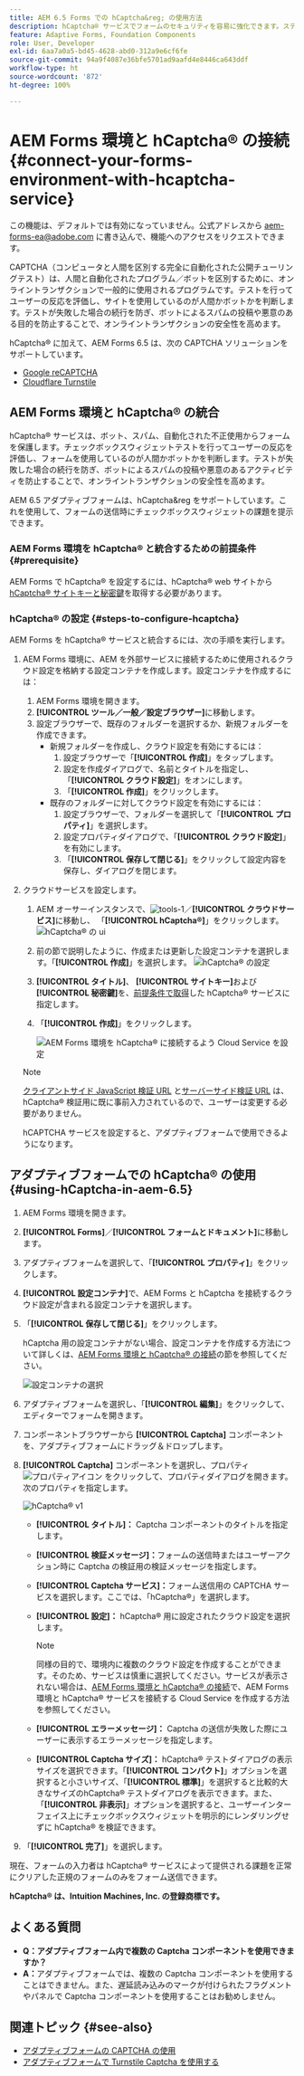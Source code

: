 ```yaml
---
title: AEM 6.5 Forms での hCaptcha&reg; の使用方法
description: hCaptcha® サービスでフォームのセキュリティを容易に強化できます。ステップバイステップガイドをご用意しております。
feature: Adaptive Forms, Foundation Components
role: User, Developer
exl-id: 6aa7a0a5-bd45-4628-abd0-312a9e6cf6fe
source-git-commit: 94a9f4087e36bfe5701ad9aafd4e8446ca643ddf
workflow-type: ht
source-wordcount: '872'
ht-degree: 100%

---
```


# AEM Forms 環境と hCaptcha® の接続 {#connect-your-forms-environment-with-hcaptcha-service}

<!--
<span class="preview">This feature is based on Feature Toggle id `FT_FORMS-12407`. To enable the feature, follow the steps given in the [Enable Feature Toggle](/help/forms/using/enable-feature-toggle.md) article. </span>
-->

<span class="preview">この機能は、デフォルトでは有効になっていません。公式アドレスから aem-forms-ea@adobe.com に書き込んで、機能へのアクセスをリクエストできます。</span>

CAPTCHA（コンピュータと人間を区別する完全に自動化された公開チューリングテスト）は、人間と自動化されたプログラム／ボットを区別するために、オンライントランザクションで一般的に使用されるプログラムです。テストを行ってユーザーの反応を評価し、サイトを使用しているのが人間かボットかを判断します。テストが失敗した場合の続行を防ぎ、ボットによるスパムの投稿や悪意のある目的を防止することで、オンライントランザクションの安全性を高めます。

hCaptcha® に加えて、AEM Forms 6.5 は、次の CAPTCHA ソリューションをサポートしています。

* [Google reCAPTCHA](/help/forms/using/captcha-adaptive-forms.md)
* [Cloudflare Turnstile](/help/forms/using/integrate-adaptive-forms-turnstile.md)

## AEM Forms 環境と hCaptcha® の統合

hCaptcha® サービスは、ボット、スパム、自動化された不正使用からフォームを保護します。チェックボックスウィジェットテストを行ってユーザーの反応を評価し、フォームを使用しているのが人間かボットかを判断します。テストが失敗した場合の続行を防ぎ、ボットによるスパムの投稿や悪意のあるアクティビティを防止することで、オンライントランザクションの安全性を高めます。

AEM 6.5 アダプティブフォームは、hCaptcha&amp;reg をサポートしています。これを使用して、フォームの送信時にチェックボックスウィジェットの課題を提示できます。

<!-- ![hCaptcha&reg;](assets/hCaptcha&reg;-challenge.png)-->


### AEM Forms 環境を hCaptcha® と統合するための前提条件 {#prerequisite}

AEM Forms で hCaptcha® を設定するには、hCaptcha® web サイトから [hCaptcha® サイトキーと秘密鍵](https://docs.hcaptcha.com/switch/#get-your-hcaptcha-sitekey-and-secret-key)を取得する必要があります。

### hCaptcha® の設定 {#steps-to-configure-hcaptcha}

AEM Forms を hCaptcha® サービスと統合するには、次の手順を実行します。

1. AEM Forms 環境に、AEM を外部サービスに接続するために使用されるクラウド設定を格納する設定コンテナを作成します。設定コンテナを作成するには：
   1. AEM Forms 環境を開きます。
   1. **[!UICONTROL ツール／一般／設定ブラウザー]**&#x200B;に移動します。
   1. 設定ブラウザーで、既存のフォルダーを選択するか、新規フォルダーを作成できます。
      * 新規フォルダーを作成し、クラウド設定を有効にするには：
         1. 設定ブラウザーで「**[!UICONTROL 作成]**」をタップします。
         1. 設定を作成ダイアログで、名前とタイトルを指定し、「**[!UICONTROL クラウド設定]**」をオンにします。
         1. 「**[!UICONTROL 作成]**」をクリックします。
      * 既存のフォルダーに対してクラウド設定を有効にするには：
         1. 設定ブラウザーで、フォルダーを選択して「**[!UICONTROL プロパティ]**」を選択します。
         1. 設定プロパティダイアログで、「**[!UICONTROL クラウド設定]**」を有効にします。
         1. 「**[!UICONTROL 保存して閉じる]**」をクリックして設定内容を保存し、ダイアログを閉じます。

1. クラウドサービスを設定します。
   1. AEM オーサーインスタンスで、![tools-1](assets/tools-1.png)／**[!UICONTROL クラウドサービス]**&#x200B;に移動し、 「**[!UICONTROL hCaptcha®]**」をクリックします。
      ![hCaptcha® の ui](assets/hcaptcha-in-ui.png)
   1. 前の節で説明したように、作成または更新した設定コンテナを選択します。「**[!UICONTROL 作成]**」を選択します。
      ![hCaptcha® の設定](assets/config-hcaptcha.png)
   1. **[!UICONTROL タイトル]**、<!--**[!UICONTROL Name]**--> **[!UICONTROL サイトキー]**&#x200B;および&#x200B;**[!UICONTROL 秘密鍵]**&#x200B;を、[前提条件で取得](#prerequisite)した hCaptcha® サービスに指定します。
   1. 「**[!UICONTROL 作成]**」をクリックします。

      ![AEM Forms 環境を hCaptcha® に接続するよう Cloud Service を設定](assets/create-hcaptcha-config.png)

   >[!NOTE]
   > [クライアントサイド JavaScript 検証 URL](https://docs.hcaptcha.com/#add-the-hcaptcha-widget-to-your-webpage) と[サーバーサイド検証 URL](https://docs.hcaptcha.com/#verify-the-user-response-server-side) は、hCaptcha® 検証用に既に事前入力されているので、ユーザーは変更する必要がありません。

   hCAPTCHA サービスを設定すると、アダプティブフォームで使用できるようになります。

## アダプティブフォームでの hCaptcha® の使用 {#using-hCaptcha-in-aem-6.5}

1. AEM Forms 環境を開きます。
1. **[!UICONTROL Forms]**／**[!UICONTROL フォームとドキュメント]**&#x200B;に移動します。
1. アダプティブフォームを選択して、「**[!UICONTROL プロパティ]**」をクリックします。
1. **[!UICONTROL 設定コンテナ]**&#x200B;で、AEM Forms と hCaptcha を接続するクラウド設定が含まれる設定コンテナを選択します。
1. 「**[!UICONTROL 保存して閉じる]**」をクリックします。

   hCaptcha 用の設定コンテナがない場合、設定コンテナを作成する方法について詳しくは、[AEM Forms 環境と hCaptcha® の接続](#configure-hcaptcha-steps-to-configure-hcaptcha)の節を参照してください。

   ![設定コンテナの選択](/help/forms/using/assets/captcha-properties.png)

1. アダプティブフォームを選択し、「**[!UICONTROL 編集]**」をクリックして、エディターでフォームを開きます。
1. コンポーネントブラウザーから **[!UICONTROL Captcha]** コンポーネントを、アダプティブフォームにドラッグ＆ドロップします。
1. **[!UICONTROL Captcha]** コンポーネントを選択し、プロパティ ![プロパティアイコン](assets/configure-icon.svg) をクリックして、プロパティダイアログを開きます。次のプロパティを指定します。

   ![hCaptcha® v1](assets/config-hcaptcha-v1-img.png)

   * **[!UICONTROL タイトル]：** Captcha コンポーネントのタイトルを指定します。
   * **[!UICONTROL 検証メッセージ]：**&#x200B;フォームの送信時またはユーザーアクション時に Captcha の検証用の検証メッセージを指定します。
   * **[!UICONTROL Captcha サービス]：**&#x200B;フォーム送信用の CAPTCHA サービスを選択します。ここでは、「hCaptcha®」を選択します。
   * **[!UICONTROL 設定]：** hCaptcha® 用に設定されたクラウド設定を選択します。
     >[!NOTE]
     >同様の目的で、環境内に複数のクラウド設定を作成することができます。そのため、サービスは慎重に選択してください。サービスが表示されない場合は、[AEM Forms 環境と hCaptcha® の接続](#connect-your-forms-environment-with-hcaptcha-service)で、AEM Forms 環境と hCaptcha® サービスを接続する Cloud Service を作成する方法を参照してください。

   * **[!UICONTROL エラーメッセージ]：** Captcha の送信が失敗した際にユーザーに表示するエラーメッセージを指定します。
   * **[!UICONTROL Captcha サイズ]：** hCaptcha® テストダイアログの表示サイズを選択できます。「**[!UICONTROL コンパクト]**」オプションを選択すると小さいサイズ、「**[!UICONTROL 標準]**」を選択すると比較的大きなサイズのhCaptcha® テストダイアログを表示できます。また、「**[!UICONTROL 非表示]**」オプションを選択すると、ユーザーインターフェイス上にチェックボックスウィジェットを明示的にレンダリングせずに hCaptcha® を検証できます。

1. 「**[!UICONTROL 完了]**」を選択します。


現在、フォームの入力者は hCaptcha® サービスによって提供される課題を正常にクリアした正規のフォームのみをフォーム送信できます。

**hCaptcha® は、Intuition Machines, Inc. の登録商標です。**


## よくある質問

* **Q：アダプティブフォーム内で複数の Captcha コンポーネントを使用できますか？**
* **A：**&#x200B;アダプティブフォームでは、複数の Captcha コンポーネントを使用することはできません。また、遅延読み込みのマークが付けられたフラグメントやパネルで Captcha コンポーネントを使用することはお勧めしません。

## 関連トピック {#see-also}

* [アダプティブフォームの CAPTCHA の使用](/help/forms/using/captcha-adaptive-forms.md)
* [アダプティブフォームで Turnstile Captcha を使用する](/help/forms/using/integrate-adaptive-forms-turnstile.md)
